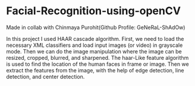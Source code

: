 # Facial-Recognition-using-openCV

Made in collab with Chinmaya Purohit(Github Profile: GeNeRaL-ShAdOw)

In this project I used HAAR cascade algorithm. First, we need to load the necessary XML classifiers and load input images (or video) in grayscale mode. Then we can do the image manipulation where the image can be resized, cropped, blurred, and sharpened. The haar-Like feature algorithm is used to find the location of the human faces in frame or image. Then we extract the features from the image, with the help of edge detection, line detection, and center detection.
